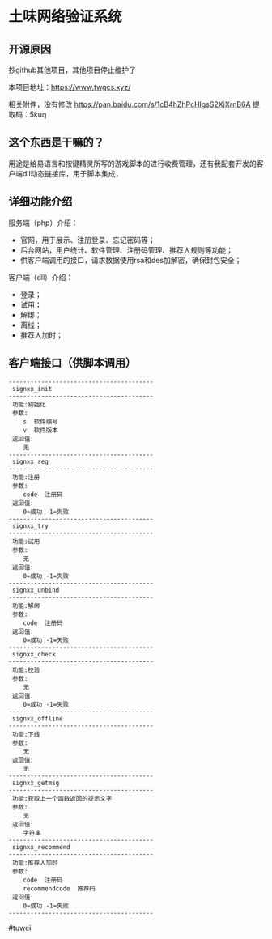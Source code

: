 # 土味网络验证系统


## 开源原因

抄github其他项目，其他项目停止维护了

本项目地址：https://www.twgcs.xyz/

相关附件，没有修改
https://pan.baidu.com/s/1cB4hZhPcHlgsS2XjXrnB6A 提取码：5kuq


## 这个东西是干嘛的？

用途是给易语言和按键精灵所写的游戏脚本的进行收费管理，还有我配套开发的客户端dll动态链接库，用于脚本集成，

## 详细功能介绍

服务端（php）介绍：

* 官网，用于展示、注册登录、忘记密码等；
* 后台网站，用户统计、软件管理、注册码管理、推荐人规则等功能；
* 供客户端调用的接口，请求数据使用rsa和des加解密，确保封包安全；

客户端（dll）介绍：

* 登录；
* 试用；
* 解绑；
* 离线；
* 推荐人加时；

## 客户端接口（供脚本调用）

```
----------------------------------------
 signxx_init
----------------------------------------
 功能:初始化
 参数:
    s  软件编号
    v  软件版本
 返回值:
    无
----------------------------------------
 signxx_reg
----------------------------------------
 功能:注册
 参数:
    code  注册码
 返回值:
    0=成功 -1=失败
----------------------------------------
 signxx_try
----------------------------------------
 功能:试用
 参数:
    无
 返回值:
    0=成功 -1=失败
----------------------------------------
 signxx_unbind
----------------------------------------
 功能:解绑
 参数:
    code  注册码
 返回值:
    0=成功 -1=失败
----------------------------------------
 signxx_check
----------------------------------------
 功能:校验
 参数:
    无
 返回值:
    0=成功 -1=失败
----------------------------------------
 signxx_offline
----------------------------------------
 功能:下线
 参数:
    无
 返回值:
    无
----------------------------------------
 signxx_getmsg
----------------------------------------
 功能:获取上一个函数返回的提示文字
 参数:
    无
 返回值:
    字符串
----------------------------------------
 signxx_recommend
----------------------------------------
 功能:推荐人加时
 参数:
    code  注册码
    recommendcode  推荐码
 返回值:
    0=成功 -1=失败
----------------------------------------

```


#tuwei 
